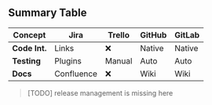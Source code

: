 ## Summary Table

| Concept       | Jira       | Trello   | GitHub     | GitLab     |
|---------------|------------|----------|------------|------------|
| **Code Int.** | Links      |   ❌      | Native     | Native     |
| **Testing**   | Plugins    | Manual   | Auto       | Auto       |
| **Docs**      | Confluence |   ❌      | Wiki       | Wiki       |

> [TODO]
> release management is missing here

